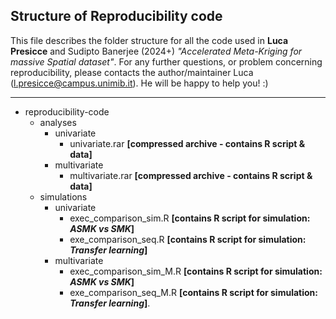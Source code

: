 ## Structure of Reproducibility code

This file describes the folder structure for all the code used in **Luca Presicce** and Sudipto Banerjee (2024+) *"Accelerated Meta-Kriging for massive Spatial dataset"*. For any further questions, or problem concerning reproducibility, please contacts the author/maintainer Luca (l.presicce@campus.unimib.it).
He will be happy to help you! :)

---------------------------------------------------------------------------------------------------------------------------

* reproducibility-code
  * analyses
    * univariate
      * univariate.rar **[compressed archive - contains R script & data]**
    * multivariate
      * multivariate.rar **[compressed archive - contains R script & data]**
  * simulations
    * univariate
      * exec_comparison_sim.R **[contains R script for simulation: _ASMK vs SMK_]**
      * exe_comparison_seq.R **[contains R script for simulation: _Transfer learning_]**
    * multivariate
      * exec_comparison_sim_M.R **[contains R script for simulation: _ASMK vs SMK_]**
      * exe_comparison_seq_M.R **[contains R script for simulation: _Transfer learning_]**.

             
